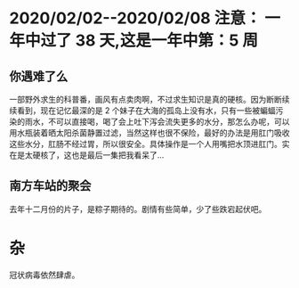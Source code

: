 # 2020/02/02--2020/02/08 注意： 一年中过了 38 天,这是一年中第：5 周

## 你遇难了么

一部野外求生的科普番，画风有点卖肉啊，不过求生知识是真的硬核。因为断断续续看到，现在记忆最深的是 2 个妹子在大海的孤岛上没有水，只有一些被蝙蝠污染的雨水，不可以直接喝，喝了会上吐下泻会流失更多的水分，那怎么办呢，可以用水瓶装着晒太阳杀菌静置过滤，当然这样也很不保险，最好的办法是用肛门吸收这些水分，肛肠不经过胃，所以很安全。具体操作是一个人用嘴把水顶进肛门。实在是太硬核了，这也是最后一集把我看呆了...

## 南方车站的聚会

去年十二月份的片子，是粽子期待的。剧情有些简单，少了些跌宕起伏吧。

# 杂

冠状病毒依然肆虐。

